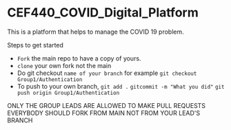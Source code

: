# CEF440_COVID_Digital_Platform
This is a platform that helps to manage the COVID 19 problem.

Steps to get started
* `Fork` the main repo to have a copy of yours.
* `clone` your own fork not the main
* Do git checkout `name of your branch` for example `git checkout Group1/Authentication`
* To push to your own branch, 
  `git add .`
  `gitcommit -m "What you did"`
   `git push origin Group1/Authentication`

ONLY THE GROUP LEADS ARE ALLOWED TO MAKE PULL REQUESTS
EVERYBODY SHOULD FORK FROM MAIN NOT FROM YOUR LEAD'S BRANCH

